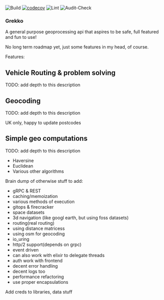 ![Build](https://github.com/AwesomeIbex/grekko/workflows/Build/badge.svg)
[![codecov](https://codecov.io/gh/AwesomeIbex/grekko/branch/master/graph/badge.svg)](https://codecov.io/gh/AwesomeIbex/grekko)
![Lint](https://github.com/AwesomeIbex/grekko/workflows/Lint/badge.svg)
![Audit-Check](https://github.com/AwesomeIbex/grekko/workflows/Audit-Check/badge.svg)

### Grekko
A general purpose geoprocessing api that aspires to be safe, full featured and fun to use!

No long term roadmap yet, just some features in my head, of course.

Features:

## Vehicle Routing & problem solving

TODO: add depth to this description

## Geocoding

TODO: add depth to this description

UK only, happy to update postcodes

## Simple geo computations

TODO: add depth to this description

- Haversine
- Euclidean
- Various other algorithms

Brain dump of otherwise stuff to add:
- gRPC & REST
- caching/memoization
- various methods of execution
- gitops & firecracker
- space datasets
- 3d navigation (like googl earth, but using foss datasets)
- routing(real routing)
- using distance matricess
- using osm for geocoding 
- io_uring
- http/2 support(depends on grpc)
- event driven 
- can also work with elixir to delegate threads
- auth work with frontend
- decent error handling
- decent logs too
- performance refactoring
- use proper encapsulations

Add creds to libraries, data stuff
